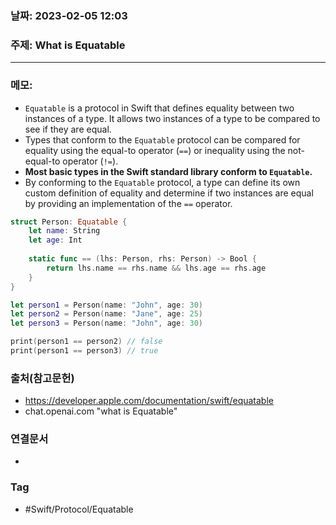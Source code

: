### 날짜: 2023-02-05 12:03

### 주제: What is Equatable
---
### 메모: 
- `Equatable` is a protocol in Swift that defines equality between two instances of a type. It allows two instances of a type to be compared to see if they are equal.
- Types that conform to the `Equatable` protocol can be compared for equality using the equal-to operator (`==`) or inequality using the not-equal-to operator (`!=`).
- **Most basic types in the Swift standard library conform to `Equatable`.**
- By conforming to the `Equatable` protocol, a type can define its own custom definition of equality and determine if two instances are equal by providing an implementation of the `==` operator.
~~~ swift 
struct Person: Equatable {
    let name: String
    let age: Int
    
    static func == (lhs: Person, rhs: Person) -> Bool {
        return lhs.name == rhs.name && lhs.age == rhs.age
    }
}

let person1 = Person(name: "John", age: 30)
let person2 = Person(name: "Jane", age: 25)
let person3 = Person(name: "John", age: 30)

print(person1 == person2) // false
print(person1 == person3) // true
~~~


### 출처(참고문헌) 
- https://developer.apple.com/documentation/swift/equatable
- chat.openai.com "what is Equatable"

### 연결문서 
- 

### Tag
- #Swift/Protocol/Equatable 
